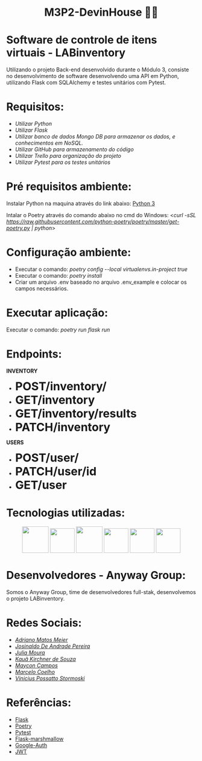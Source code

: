<h1 align="center">M3P2-DevinHouse 👨‍💻</h1>

# Software de controle de itens virtuais - LABinventory

Utilizando o projeto Back-end desenvolvido durante o Módulo 3, consiste no desenvolvimento de software desenvolvendo uma API em Python, utilizando Flask com SQLAlchemy e testes unitários com Pytest.

# Requisitos:

<ul>
  <li><i>Utilizar Python</i> </li>
  <li><i>Utilizar Flask</i> </li>
  <li><i>Utilizar banco de dados Mongo DB para armazenar os dados, e conhecimentos em NoSQL.</i> </li>
  <li><i>Utilizar GitHub para armazenamento do código</i> </li>
  <li><i>Utilizar Trello para organização do projeto</i> </li>
  <li><i>Utilizar Pytest para os testes unitários</i> </li>
</ul>

# Pré requisitos ambiente:

Instalar Python na maquina através do link abaixo:
<a href="https://python.org.br/instalacao-windows/" target="_blank">Python 3</a>

Intalar o Poetry através do comando abaixo no cmd do Windows:
<<i>curl -sSL https://raw.githubusercontent.com/python-poetry/poetry/master/get-poetry.py | python</i>>


# Configuração ambiente:

<ul>
<li>Executar o comando: <i>poetry config --local virtualenvs.in-project true</i></li>
<li>Executar o comando: <i>poetry install</i></li>
<li>Criar um arquivo .env baseado no arquivo .env_example e colocar os campos necessários.</li>
</ul>

# Executar aplicação:

Executar o comando: <i>poetry run flask run</i>

# Endpoints:

<b>INVENTORY</b>

<ul>
<li><b style="font-size:30px">POST/inventory/</b></li>
<li><b style="font-size:30px">GET/inventory</b></li>
<li><b style="font-size:30px">GET/inventory/results</b></li>
<li><b style="font-size:30px">PATCH/inventory</b></li>
</ul>

<b>USERS</b>

<ul>
<li><b style="font-size:30px">POST/user/</b></li>
<li><b style="font-size:30px">PATCH/user/id</b></li>
<li><b style="font-size:30px">GET/user</b></li>
</ul>

# Tecnologias utilizadas:

<p align="center">
<img width="70px" height="70px" src="https://cdn.jsdelivr.net/gh/devicons/devicon/icons/sqlalchemy/sqlalchemy-original-wordmark.svg" />
<img width="65px" height="65px" src="https://cdn.jsdelivr.net/gh/devicons/devicon/icons/flask/flask-original-wordmark.svg" />
<img width="70px" height="70px" src="https://cdn.jsdelivr.net/gh/devicons/devicon/icons/python/python-original-wordmark.svg" />
<img width="65px" height="65px" src="https://cdn.jsdelivr.net/gh/devicons/devicon/icons/postgresql/postgresql-original-wordmark.svg" />
<img width="65px" height="65px" src="https://cdn.jsdelivr.net/gh/devicons/devicon/icons/trello/trello-plain-wordmark.svg" />
<img width="65px" height="65px" src="https://cdn.jsdelivr.net/gh/devicons/devicon/icons/github/github-original-wordmark.svg" />
</p>

# Desenvolvedores - Anyway Group:

Somos o Anyway Group, time de desenvolvedores full-stak, desenvolvemos o projeto LABinventory.

# Redes Sociais:

<ul>
<li><a href="https://www.linkedin.com/in/adriano-matos-meier/" target="_blank"><i>Adriano Matos Meier</i></a></li>
<li><a href="https://www.linkedin.com/in/josinaldo-andrade-147083226/" target="_blank"><i>Josinaldo De Andrade Pereira</i></a></li>
<li><a href="https://www.linkedin.com/in/julia-m-9abba9110/" target="_blank"><i>Julia Moura</i></a></li>
<li><a href="https://www.linkedin.com/in/kau%C3%A3-kirchner-de-souza-4b8327219/" target="_blank"><i>Kauã Kirchner de Souza</i></a></li>
<li><a href="https://www.linkedin.com/in/mayconrcampos/" target="_blank"><i>Maycon Campos</i></a></li>
<li><a href="https://www.linkedin.com/in/mcoelho222/" target="_blank"><i>Marcelo Coelho</i></a></li>
<li><a href="https://www.linkedin.com/in/vinicius-possatto-stormoski-3696a922b/" target="_blank"><i>Vinicius Possatto Stormoski</i></a></li>
</ul>

# Referências:

<ul>
<li><a href="https://flask.palletsprojects.com/en/2.2.x/" target="_blank">Flask</a></li>
<li><a href="https://python-poetry.org/docs/" target="_blank">Poetry</a></li>
<li><a href="https://docs.pytest.org/en/7.1.x/" target="_blank">Pytest</a></li>
<li><a href="https://flask-marshmallow.readthedocs.io/en/latest/" target="_blank">Flask-marshmallow</a></li>
<li><a href="https://developers.google.com/identity/protocols/oauth2" target="_blank">Google-Auth</a></li>
<li><a href="https://jwt.io/" target="_blank">JWT</a></li>
</ul>

